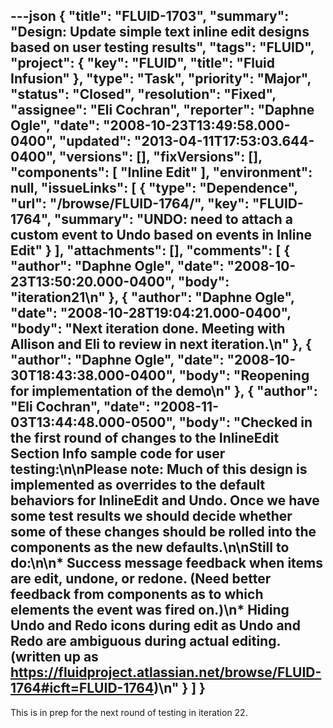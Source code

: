 ---json
{
  "title": "FLUID-1703",
  "summary": "Design:  Update simple text inline edit designs based on user testing results",
  "tags": "FLUID",
  "project": {
    "key": "FLUID",
    "title": "Fluid Infusion"
  },
  "type": "Task",
  "priority": "Major",
  "status": "Closed",
  "resolution": "Fixed",
  "assignee": "Eli Cochran",
  "reporter": "Daphne Ogle",
  "date": "2008-10-23T13:49:58.000-0400",
  "updated": "2013-04-11T17:53:03.644-0400",
  "versions": [],
  "fixVersions": [],
  "components": [
    "Inline Edit"
  ],
  "environment": null,
  "issueLinks": [
    {
      "type": "Dependence",
      "url": "/browse/FLUID-1764/",
      "key": "FLUID-1764",
      "summary": "UNDO: need to attach a custom event to Undo based on events in Inline Edit"
    }
  ],
  "attachments": [],
  "comments": [
    {
      "author": "Daphne Ogle",
      "date": "2008-10-23T13:50:20.000-0400",
      "body": "iteration21\n"
    },
    {
      "author": "Daphne Ogle",
      "date": "2008-10-28T19:04:21.000-0400",
      "body": "Next iteration done.  Meeting with Allison and Eli to review in next iteration.\n"
    },
    {
      "author": "Daphne Ogle",
      "date": "2008-10-30T18:43:38.000-0400",
      "body": "Reopening for implementation of the demo\n"
    },
    {
      "author": "Eli Cochran",
      "date": "2008-11-03T13:44:48.000-0500",
      "body": "Checked in the first round of changes to the InlineEdit Section Info sample code for user testing:\n\nPlease note: Much of this design is implemented as overrides to the default behaviors for InlineEdit and Undo. Once we have some test results we should decide whether some of these changes should be rolled into the components as the new defaults.\n\nStill to do:\n\n* Success message feedback when items are edit, undone, or redone. (Need better feedback from components as to which elements the event was fired on.)\n* Hiding Undo and Redo icons during edit as Undo and Redo are ambiguous during actual editing.  (written up as <https://fluidproject.atlassian.net/browse/FLUID-1764#icft=FLUID-1764>)\n"
    }
  ]
}
---
This is in prep for the next round of testing in iteration 22.

        